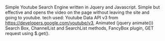 Simple Youtube Search Engine written in Jquery and Javascript. Simple but effective and opens the video on the page without leaving the site and going to youtube.
tech used:
Youtube Data API v3 from https://developers.google.com/youtube/v3, Animated (jquery animate()) Search Box, ChannelList and SearchList methods, FancyBox plugin, GET request using $.get().
